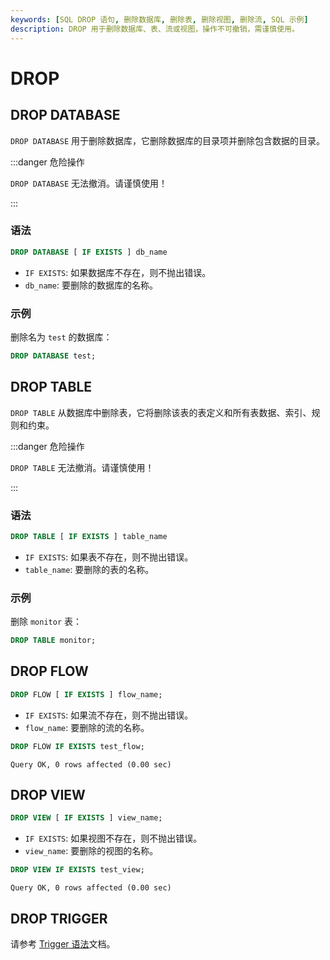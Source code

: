 ```yaml
---
keywords: [SQL DROP 语句, 删除数据库, 删除表, 删除视图, 删除流, SQL 示例]
description: DROP 用于删除数据库、表、流或视图，操作不可撤销，需谨慎使用。
---
```


# DROP

## DROP DATABASE

`DROP DATABASE` 用于删除数据库，它删除数据库的目录项并删除包含数据的目录。

:::danger 危险操作

`DROP DATABASE` 无法撤消。请谨慎使用！

:::

### 语法

```sql
DROP DATABASE [ IF EXISTS ] db_name
```

- `IF EXISTS`: 如果数据库不存在，则不抛出错误。
- `db_name`: 要删除的数据库的名称。

### 示例

删除名为 `test` 的数据库：

```sql
DROP DATABASE test;
```

## DROP TABLE

`DROP TABLE` 从数据库中删除表，它将删除该表的表定义和所有表数据、索引、规则和约束。

:::danger 危险操作

`DROP TABLE` 无法撤消。请谨慎使用！

:::

### 语法

```sql
DROP TABLE [ IF EXISTS ] table_name
```

- `IF EXISTS`: 如果表不存在，则不抛出错误。
- `table_name`: 要删除的表的名称。

### 示例

删除 `monitor` 表：
  
```sql
DROP TABLE monitor;
```

## DROP FLOW

```sql
DROP FLOW [ IF EXISTS ] flow_name;
```

- `IF EXISTS`: 如果流不存在，则不抛出错误。
- `flow_name`: 要删除的流的名称。

```sql
DROP FLOW IF EXISTS test_flow;
```

```
Query OK, 0 rows affected (0.00 sec)
```

## DROP VIEW

```sql
DROP VIEW [ IF EXISTS ] view_name;
```

- `IF EXISTS`: 如果视图不存在，则不抛出错误。
- `view_name`: 要删除的视图的名称。

```sql
DROP VIEW IF EXISTS test_view;
```

```
Query OK, 0 rows affected (0.00 sec)
```

## DROP TRIGGER

请参考 [Trigger 语法](/reference/sql/trigger-syntax.md#drop-trigger)文档。

